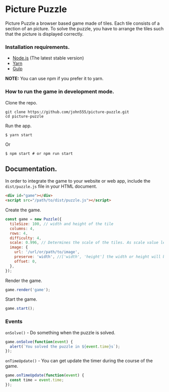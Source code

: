 # Picture Puzzle

Picture Puzzle a browser based game made of tiles. Each tile consists of a section of an picture. To solve the puzzle, you have to arrange the tiles such that the picture is displayed correctly.

### Installation requirements.

- [Node.js](https://nodejs.org/en/download/) (The latest stable version)
- [Yarn](https://yarnpkg.com/en/docs/install)
- [Gulp](https://gulpjs.com/)

**NOTE:** You can use npm if you prefer it to yarn.

### How to run the game in development mode.

Clone the repo.

```
git clone https://github.com/john555/picture-puzzle.git
cd picture-puzzle
```

Run the app.

```
$ yarn start
```

Or

```
$ npm start # or npm run start
```

## Documentation.

In order to integrate the game to your website or web app, include the `dist/puzzle.js` file in your HTML document.

```html
<div id="game"></div>
<script src="/path/to/dist/puzzle.js"></script>
```

Create the game.

```js
const game = new Puzzle({
  tileSize: 100, // width and height of the tile
  columns: 4,
  rows: 4,
  difficulty: 4,
  scale: 0.996, // Determines the scale of the tiles. As scale value less than 1 reveals gridlines
  image: {
    url: '/url/or/path/to/image',
    preserve: 'width', //['width', 'height'] the width or height will be preserved
    offset: 0,
  },
});
```

Render the game.

```js
game.render('game');
```

Start the game.

```js
game.start();
```

### Events

`onSolve()` - Do something when the puzzle is solved.

```js
game.onSolve(function(event) {
  alert(`You solved the puzzle in ${event.time}s`);
});
```

`onTimeUpdate()` - You can get update the timer during the course of the game.

```js
game.onTimeUpdate(function(event) {
  const time = event.time;
});
```
